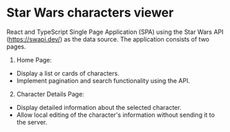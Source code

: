 # Star Wars characters viewer

React and TypeScript Single Page Application (SPA) using the Star Wars API (https://swapi.dev/) as the data source. The application consists of two pages.

1. Home Page:
- Display a list or cards of characters.
- Implement pagination and search functionality using the API.
2. Character Details Page:
- Display detailed information about the selected character.
- Allow local editing of the character's information without sending it to the server.
